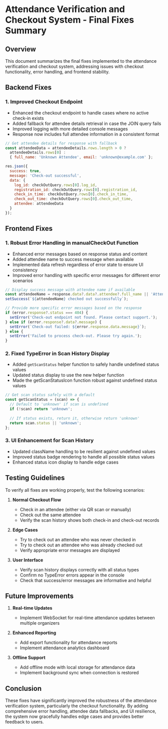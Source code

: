 # Attendance Verification and Checkout System - Final Fixes Summary

## Overview
This document summarizes the final fixes implemented to the attendance verification and checkout system, addressing issues with checkout functionality, error handling, and frontend stability.

## Backend Fixes

### 1. Improved Checkout Endpoint
- Enhanced the checkout endpoint to handle cases where no active check-in exists
- Added fallback for attendee details retrieval in case the JOIN query fails
- Improved logging with more detailed console messages
- Response now includes full attendee information in a consistent format

```javascript
// Get attendee details for response with fallback
const attendeeData = attendeeDetails.rows.length > 0 ? 
  attendeeDetails.rows[0] : 
  { full_name: 'Unknown Attendee', email: 'unknown@example.com' };

res.json({
  success: true,
  message: 'Check-out successful',
  data: {
    log_id: checkOutQuery.rows[0].log_id,
    registration_id: checkOutQuery.rows[0].registration_id,
    check_in_time: checkOutQuery.rows[0].check_in_time,
    check_out_time: checkOutQuery.rows[0].check_out_time,
    attendee: attendeeData
  }
});
```

## Frontend Fixes

### 1. Robust Error Handling in manualCheckOut Function
- Enhanced error messages based on response status and content
- Added attendee name to success message when available
- Implemented data refresh regardless of error state to ensure UI consistency
- Improved error handling with specific error messages for different error scenarios

```javascript
// Display success message with attendee name if available
const attendeeName = response.data?.data?.attendee?.full_name || 'Attendee';
setSuccess(`${attendeeName} checked out successfully`);

// Provide more specific error messages based on the response
if (error.response?.status === 404) {
  setError('Check-out endpoint not found. Please contact support.');
} else if (error.response?.data?.message) {
  setError(`Check-out failed: ${error.response.data.message}`);
} else {
  setError('Failed to process check-out. Please try again.');
}
```

### 2. Fixed TypeError in Scan History Display
- Added `getScanStatus` helper function to safely handle undefined status values
- Updated status display to use the new helper function
- Made the getScanStatusIcon function robust against undefined status values

```javascript
// Get scan status safely with a default
const getScanStatus = (scan) => {
  // Default to 'unknown' if scan is undefined
  if (!scan) return 'unknown';
  
  // If status exists, return it, otherwise return 'unknown'
  return scan.status || 'unknown';
};
```

### 3. UI Enhancement for Scan History
- Updated className handling to be resilient against undefined values
- Improved status badge rendering to handle all possible status values
- Enhanced status icon display to handle edge cases

## Testing Guidelines

To verify all fixes are working properly, test the following scenarios:

1. **Normal Checkout Flow**
   - Check in an attendee (either via QR scan or manually)
   - Check out the same attendee
   - Verify the scan history shows both check-in and check-out records

2. **Edge Cases**
   - Try to check out an attendee who was never checked in
   - Try to check out an attendee who was already checked out
   - Verify appropriate error messages are displayed

3. **User Interface**
   - Verify scan history displays correctly with all status types
   - Confirm no TypeError errors appear in the console
   - Check that success/error messages are informative and helpful

## Future Improvements

1. **Real-time Updates**
   - Implement WebSocket for real-time attendance updates between multiple organizers

2. **Enhanced Reporting**
   - Add export functionality for attendance reports
   - Implement attendance analytics dashboard

3. **Offline Support**
   - Add offline mode with local storage for attendance data
   - Implement background sync when connection is restored

## Conclusion

These fixes have significantly improved the robustness of the attendance verification system, particularly the checkout functionality. By adding comprehensive error handling, attendee data fallbacks, and UI resilience, the system now gracefully handles edge cases and provides better feedback to users.

